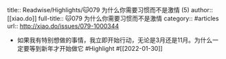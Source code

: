 title:: Readwise/Highlights/🐱079 为什么你需要习惯而不是激情 (5)
author:: [[xiao.do]]
full-title:: 🐱079 为什么你需要习惯而不是激情
category:: #articles
url:: http://xiao.do/issues/079-1000344

- 如果我有特别想做的事情，我立即开始行动，无论是3月还是11月。为什么一定要等到新年才开始做它 #Highlight #[[2022-01-30]]